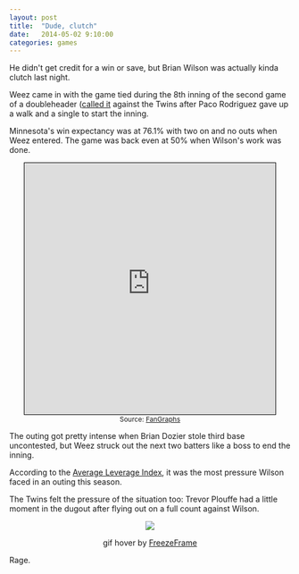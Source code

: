 ```yaml
---
layout: post
title:  "Dude, clutch"
date:   2014-05-02 9:10:00
categories: games
---
```


He didn't get credit for a win or save, but Brian Wilson was actually kinda clutch last night.

Weez came in with the game tied during the 8th inning of the second game of a doubleheader ([called it](http://isbrianwilsonraging.com/games/2014/05/01/doubleheader.html) against the Twins after Paco Rodriguez gave up a walk and a single to start the inning.

Minnesota's win expectancy was at 76.1% with two on and no outs when Weez entered. The game was back even at 50% when Wilson's work was done.

<div align="center">
    <iframe src="http://www.fangraphs.com/graphframe.aspx?config=0&static=0&type=wins&num=0&h=450&w=450&date=2014-05-01&team=Twins&dh=2" frameborder="0" scrolling="no" height="450" width = "450" style="border:1px solid black;"></iframe><br /><span style="font-size:9pt;">Source: <a href="http://www.fangraphs.com/wins.aspx?date=2014-05-01&team=Twins&dh=2&season=2014">FanGraphs</a></span>
</div>

The outing got pretty intense when Brian Dozier stole third base uncontested, but Weez struck out the next two batters like a boss to end the inning.

According to the [Average Leverage Index](http://www.fangraphs.com/blogs/get-to-know-leverage-index/), it was the most pressure Wilson faced in an outing this season.

<div align="center">
    <script type="text/javascript" src="http://widgets.sports-reference.com/wg.fcgi?css=1&site=br&url=%2Fplayers%2Fgl.cgi%3Fid%3Dwilsobr01%26t%3Dp%26year%3D2014&div=div_pitching_gamelogs&del_col=1,2,3,5,6,9,10,11,17,18,19,20,22,23,24,25,26,27,28,29,30,31,32,33,34,35,36,37,38,39,40,41,42,43,46"></script>
</div>

The Twins felt the pressure of the situation too: Trevor Plouffe had a little moment in the dugout after flying out on a full count against Wilson.

<div align="center">
    <img class="freezeframe" src="http://isbrianwilsonraging.com/post-assets/2014-05-02-clutch/rage.gif"/>
    <p class="caption">gif hover by <a href="http://freezeframe.chrisantonellis.com">FreezeFrame</a></p>
</div>

Rage.

